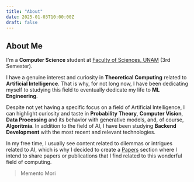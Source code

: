 ```yaml
---
title: "About"
date: 2025-01-03T10:00:00Z
draft: false
---
```


## About Me

I'm a **Computer Science** student at [Faculty of Sciences, UNAM](https://es.wikipedia.org/wiki/Facultad_de_Ciencias_(Universidad_Nacional_Aut%C3%B3noma_de_M%C3%A9xico)) (3rd Semester).

I have a genuine interest and curiosity in **Theoretical Computing** related to **Artificial Intelligence**.  That is why, for not long now, I have been dedicating myself to studying this field to eventually dedicate my life to **ML Engineering**.

Despite not yet having a specific focus on a field of Artificial Intelligence, I can highlight curiosity and taste in **Probability Theory**, **Computer Vision**, **Data Processing** and its behavior with generative models, and, of course, **Algoritmia**. In addition to the field of AI, I have been studying **Backend Development** with the most recent and relevant technologies.

In my free time, I usually see content related to dilemmas or intrigues related to AI, which is why I decided to create a [Papers](../papers/) section where I intend to share papers or publications that I find related to this wonderful field of computing.

> Memento Mori




